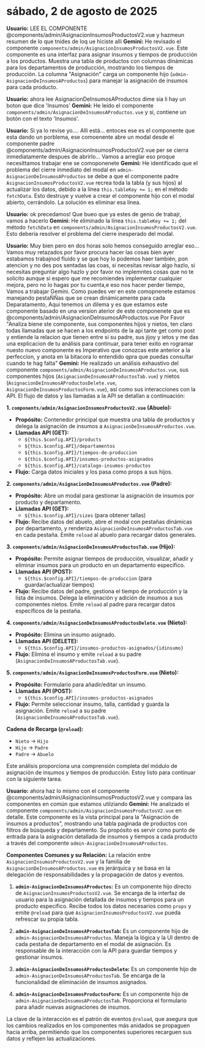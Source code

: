 # sábado, 2 de agosto de 2025

**Usuario:** LEE EL COMPONENTE @components/admin/AsignacionInsumosProductosV2.vue y hazmeun resumen de lo que tnides de loq ue hiciste alli
**Gemini:** He revisado el componente `components/admin/AsignacionInsumosProductosV2.vue`. Este componente es una interfaz para asignar insumos y tiempos de producción a los productos. Muestra una tabla de productos con columnas dinámicas para los departamentos de producción, mostrando los tiempos de producción. La columna "Asignación" carga un componente hijo (`admin-AsignacionDeInsumosAProductos`) para manejar la asignación de insumos para cada producto.

**Usuario:** ahora lee AsignacionDeInsumosAProductos dime sia li hay un boton que dice 'Insumos'
**Gemini:** He leído el componente `components/admin/AsignacionDeInsumosAProductos.vue` y sí, contiene un botón con el texto 'Insumos'.

**Usuario:** Si ya lo revise yo.... Alli está... entoces ese es el componente que esta dando un porblema, ese comoenente abre un modal desde el componente padre @components/admin/AsignacionInsumosProductosV2.vue per se cierra inmediatamente despues de abrirlo... Vamos a arreglar eso proque necesittamos trabajar ene se comoponenete
**Gemini:** He identificado que el problema del cierre inmediato del modal en `admin-AsignacionDeInsumosAProductos` se debe a que el componente padre `AsignacionInsumosProductosV2.vue` recrea toda la tabla (y sus hijos) al actualizar los datos, debido a la línea `this.tableKey += 1;` en el método `fetchData`. Esto destruye y vuelve a crear el componente hijo con el modal abierto, cerrándolo. La solución es eliminar esa línea.

**Usuario:** ok precedamos! Que bueo que ya estes de genio de trabajr, vamos a hacerlo
**Gemini:** He eliminado la línea `this.tableKey += 1;` del método `fetchData` en `components/admin/AsignacionInsumosProductosV2.vue`. Esto debería resolver el problema del cierre inesperado del modal.

**Usuario:** Muy bien pero en dos horas solo hemos conseguido arreglar eso... Vamos muy retazados por favor procura hacer las cosas bien ayer estabamos trabajnod fluido y se que hoy lo podemos haer también, pon atencion y no des pos sentadas las coas, si necesitas revisar algo hazlo, si necesitas preguntar algo hazlo y por favor no implemntes cosas que no te solicito aunque si espero que me recomiendes implementar cualquier mejora, pero no lo hagas por tu cuenta,e eso nos hacer perder tiempo, Vamos a trabajar Gemini. Como puedes ver en este comopnenete estamos manejando pestaÑÑas que se crean dinámicamente para cada Deparatamento, Aqui tenemos un dilema y es que estamos este componente basado en una version aterior de este componenete que es @components/admin/AsignacionDeInsumosAProductos.vue Por Favor "Analiza biene ste componente, sus componentes hijos y nietos, ten claro todas llamadas que se hacen a los endpoints de la api tante get como post y entiende la relacion que tienen entre si su padre, sus jijoy y ietos y me das una explicacion de tu análisis para continuar, para tener exito en rogramar nuesto nuevo componente es Imperativo que conozcas este anterior a la perfeccion, y anota en la bitacora lo entendido qpra que puedas consultar cuando te hag falta"
**Gemini:** He realizado un análisis exhaustivo del componente `components/admin/AsignacionDeInsumosAProductos.vue`, sus componentes hijos (`AsignacionDeInsumosAProductosTab.vue`) y nietos (`AsignacionDeInsumosAProductosDelete.vue`, `AsignacionDeInsumosProductosForm.vue`), así como sus interacciones con la API. El flujo de datos y las llamadas a la API se detallan a continuación:

**1. `components/admin/AsignacionInsumosProductosV2.vue` (Abuelo):**
   - **Propósito:** Contenedor principal que muestra una tabla de productos y delega la asignación de insumos a `AsignacionDeInsumosAProductos.vue`.
   - **Llamadas API (GET):**
     - `${this.$config.API}/products`
     - `${this.$config.API}/departamentos`
     - `${this.$config.API}/tiempos-de-produccion`
     - `${this.$config.API}/insumos-productos-asignados`
     - `${this.$config.API}/catalogo-insumos-productos`
   - **Flujo:** Carga datos iniciales y los pasa como props a sus hijos.

**2. `components/admin/AsignacionDeInsumosAProductos.vue` (Padre):**
   - **Propósito:** Abre un modal para gestionar la asignación de insumos por producto y departamento.
   - **Llamadas API (GET):**
     - `${this.$config.API}/sizes` (para obtener tallas)
   - **Flujo:** Recibe datos del abuelo, abre el modal con pestañas dinámicas por departamento, y renderiza `AsignacionDeInsumosAProductosTab.vue` en cada pestaña. Emite `reload` al abuelo para recargar datos generales.

**3. `components/admin/AsignacionDeInsumosAProductosTab.vue` (Hijo):**
   - **Propósito:** Permite asignar tiempos de producción, visualizar, añadir y eliminar insumos para un producto en un departamento específico.
   - **Llamadas API (POST):**
     - `${this.$config.API}/tiempos-de-produccion` (para guardar/actualizar tiempos)
   - **Flujo:** Recibe datos del padre, gestiona el tiempo de producción y la lista de insumos. Delega la eliminación y adición de insumos a sus componentes nietos. Emite `reload` al padre para recargar datos específicos de la pestaña.

**4. `components/admin/AsignacionDeInsumosAProductosDelete.vue` (Nieto):**
   - **Propósito:** Elimina un insumo asignado.
   - **Llamadas API (DELETE):**
     - `${this.$config.API}/insumos-productos-asignados/{idinsumo}`
   - **Flujo:** Elimina el insumo y emite `reload` a su padre (`AsignacionDeInsumosAProductosTab.vue`).

**5. `components/admin/AsignacionDeInsumosProductosForm.vue` (Nieto):**
   - **Propósito:** Formulario para añadir/editar un insumo.
   - **Llamadas API (POST):**
     - `${this.$config.API}/insumos-productos-asignados`
   - **Flujo:** Permite seleccionar insumo, talla, cantidad y guarda la asignación. Emite `reload` a su padre (`AsignacionDeInsumosAProductosTab.vue`).

**Cadena de Recarga (`@reload`):**
- `Nieto` -> `Hijo`
- `Hijo` -> `Padre`
- `Padre` -> `Abuelo`

Este análisis proporciona una comprensión completa del módulo de asignación de insumos y tiempos de producción. Estoy listo para continuar con la siguiente tarea.

**Usuario:** ahora haz lo mismo con el componente @components/admin/AsignacionInsumosProductosV2.vue y compara las componentes en común que estamos utilziando
**Gemini:** He analizado el componente `components/admin/AsignacionInsumosProductosV2.vue` en detalle. Este componente es la vista principal para la "Asignación de insumos a productos", mostrando una tabla paginada de productos con filtros de búsqueda y departamento. Su propósito es servir como punto de entrada para la asignación detallada de insumos y tiempos a cada producto a través del componente `admin-AsignacionDeInsumosAProductos`.

**Componentes Comunes y su Relación:**
La relación entre `AsignacionInsumosProductosV2.vue` y la familia de `AsignacionDeInsumosAProductos.vue` es jerárquica y se basa en la delegación de responsabilidades y la propagación de datos y eventos.

1.  **`admin-AsignacionDeInsumosAProductos`:** Es un componente hijo directo de `AsignacionInsumosProductosV2.vue`. Se encarga de la interfaz de usuario para la asignación detallada de insumos y tiempos para un producto específico. Recibe todos los datos necesarios como `props` y emite `@reload` para que `AsignacionInsumosProductosV2.vue` pueda refrescar su propia tabla.

2.  **`admin-AsignacionDeInsumosAProductosTab`:** Es un componente hijo de `admin-AsignacionDeInsumosAProductos`. Maneja la lógica y la UI dentro de cada pestaña de departamento en el modal de asignación. Es responsable de la interacción con la API para guardar tiempos y gestionar insumos.

3.  **`admin-AsignacionDeInsumosAProductosDelete`:** Es un componente hijo de `admin-AsignacionDeInsumosAProductosTab`. Se encarga de la funcionalidad de eliminación de insumos asignados.

4.  **`admin-AsignacionDeInsumosProductosForm`:** Es un componente hijo de `admin-AsignacionDeInsumosAProductosTab`. Proporciona el formulario para añadir nuevas asignaciones de insumos.

La clave de la interacción es el patrón de eventos `@reload`, que asegura que los cambios realizados en los componentes más anidados se propaguen hacia arriba, permitiendo que los componentes superiores recarguen sus datos y reflejen las actualizaciones.
